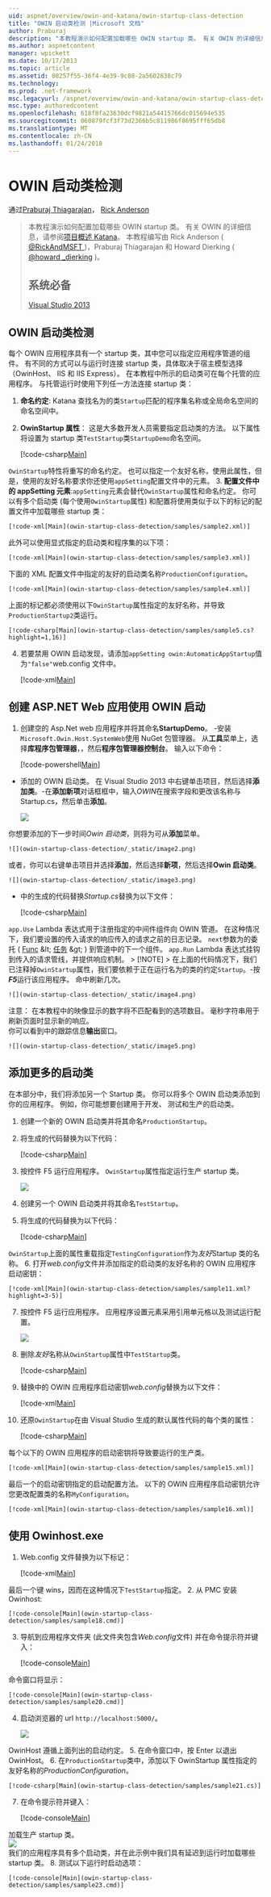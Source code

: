 ```yaml
---
uid: aspnet/overview/owin-and-katana/owin-startup-class-detection
title: "OWIN 启动类检测 |Microsoft 文档"
author: Praburaj
description: "本教程演示如何配置加载哪些 OWIN startup 类。 有关 OWIN 的详细信息，请参阅项目 Katana 概述。 本教程已..."
ms.author: aspnetcontent
manager: wpickett
ms.date: 10/17/2013
ms.topic: article
ms.assetid: 08257f55-36f4-4e39-9c88-2a5602838c79
ms.technology: 
ms.prod: .net-framework
msc.legacyurl: /aspnet/overview/owin-and-katana/owin-startup-class-detection
msc.type: authoredcontent
ms.openlocfilehash: 618f8fa23630dcf9821a54415766dc015694e535
ms.sourcegitcommit: 060879fcf3f73d2366b5c811986f8695fff65db8
ms.translationtype: MT
ms.contentlocale: zh-CN
ms.lasthandoff: 01/24/2018
---
```

<a name="owin-startup-class-detection"></a>OWIN 启动类检测
====================
通过[Praburaj Thiagarajan](https://github.com/Praburaj)， [Rick Anderson](https://github.com/Rick-Anderson)

> 本教程演示如何配置加载哪些 OWIN startup 类。 有关 OWIN 的详细信息，请参阅[项目概述 Katana](an-overview-of-project-katana.md)。 本教程编写由 Rick Anderson ( [ @RickAndMSFT ](https://twitter.com/#!/RickAndMSFT) )，Praburaj Thiagarajan 和 Howard Dierking ( [ @howard \_dierking](https://twitter.com/howard_dierking) )。
> 
> ## <a name="prerequisites"></a>系统必备
> 
> [Visual Studio 2013](https://www.microsoft.com/visualstudio/eng/2013-downloads)


## <a name="owin-startup-class-detection"></a>OWIN 启动类检测

 每个 OWIN 应用程序具有一个 startup 类，其中您可以指定应用程序管道的组件。 有不同的方式可以与运行时连接 startup 类，具体取决于宿主模型选择 （OwinHost、 IIS 和 IIS Express）。 在本教程中所示的启动类可在每个托管的应用程序。 与托管运行时使用下列任一方法连接 startup 类：  

1. **命名约定**: Katana 查找名为的类`Startup`匹配的程序集名称或全局命名空间的命名空间中。
2. **OwinStartup 属性**： 这是大多数开发人员需要指定启动类的方法。 以下属性将设置为 startup 类`TestStartup`类`StartupDemo`命名空间。 

    [!code-csharp[Main](owin-startup-class-detection/samples/sample1.cs)]

 `OwinStartup`特性将重写的命名约定。 也可以指定一个友好名称，使用此属性，但是，使用的友好名称要求你还使用`appSetting`配置文件中的元素。
3. **配置文件中的 appSetting 元素**:`appSetting`元素会替代`OwinStartup`属性和命名约定。 你可以有多个启动类 (每个使用`OwinStartup`属性) 和配置将使用类似于以下的标记的配置文件中加载哪些 startup 类：  

    [!code-xml[Main](owin-startup-class-detection/samples/sample2.xml)]

 此外可以使用显式指定的启动类和程序集的以下项： 

    [!code-xml[Main](owin-startup-class-detection/samples/sample3.xml)]

 下面的 XML 配置文件中指定的友好的启动类名称`ProductionConfiguration`。  

    [!code-xml[Main](owin-startup-class-detection/samples/sample4.xml)]

 上面的标记都必须使用以下`OwinStartup`属性指定的友好名称，并导致`ProductionStartup2`类运行。

    [!code-csharp[Main](owin-startup-class-detection/samples/sample5.cs?highlight=1,16)]
4. 若要禁用 OWIN 启动发现，请添加`appSetting owin:AutomaticAppStartup`值为`"false"`web.config 文件中。

    [!code-xml[Main](owin-startup-class-detection/samples/sample6.xml)]

## <a name="create-an-aspnet-web-app-using-owin-startup"></a>创建 ASP.NET Web 应用使用 OWIN 启动

1. 创建空的 Asp.Net web 应用程序并将其命名**StartupDemo**。 -安装`Microsoft.Owin.Host.SystemWeb`使用 NuGet 包管理器。 从**工具**菜单上，选择**库程序包管理器**，，然后**程序包管理器控制台**。 输入以下命令：  

    [!code-powershell[Main](owin-startup-class-detection/samples/sample7.ps1)]
- 添加的 OWIN 启动类。 在 Visual Studio 2013 中右键单击项目，然后选择**添加类**。-在**添加新项**对话框框中，输入*OWIN*在搜索字段和更改该名称与 Startup.cs，然后单击**添加**。  
  
    ![](owin-startup-class-detection/_static/image1.png)   
  
 你想要添加的下一步时间*Owin 启动类*，则将为可从**添加**菜单。  
   
    ![](owin-startup-class-detection/_static/image2.png)  
  
 或者，你可以右键单击项目并选择**添加**，然后选择**新项**，然后选择**Owin 启动类**。  
  
    ![](owin-startup-class-detection/_static/image3.png)  
  
- 中的生成的代码替换*Startup.cs*替换为以下文件：  

    [!code-csharp[Main](owin-startup-class-detection/samples/sample8.cs?highlight=5,7,15-28,31-34)]
  
 `app.Use` Lambda 表达式用于注册指定的中间件组件向 OWIN 管道。 在这种情况下，我们要设置的传入请求的响应传入的请求之前的日志记录。 `next`参数为的委托 ( [Func](https://msdn.microsoft.com/library/bb534960(v=vs.100).aspx) &lt; [任务](https://msdn.microsoft.com/library/dd321424(v=vs.100).aspx) &gt; ) 到管道中的下一个组件。 `app.Run` Lambda 表达式挂钩到传入的请求管线，并提供响应机制。
     > [!NOTE]
     > 在上面的代码情况下，我们已注释掉`OwinStartup`属性，我们要依赖于正在运行名为的类的约定`Startup`。-按***F5***运行该应用程序。 命中刷新几次。  
  
    ![](owin-startup-class-detection/_static/image4.png)  
注意： 在本教程中的映像显示的数字将不匹配看到的选项数目。 毫秒字符串用于刷新页面时显示新的响应。  
 你可以看到中的跟踪信息**输出**窗口。  
  
    ![](owin-startup-class-detection/_static/image5.png)

## <a name="add-more-startup-classes"></a>添加更多的启动类

在本部分中，我们将添加另一个 Startup 类。 你可以将多个 OWIN 启动类添加到你的应用程序。 例如，你可能想要创建用于开发、 测试和生产的启动类。

1. 创建一个新的 OWIN 启动类并将其命名`ProductionStartup`。
2. 将生成的代码替换为以下代码：

    [!code-csharp[Main](owin-startup-class-detection/samples/sample9.cs?highlight=14-18)]
3. 按控件 F5 运行应用程序。 `OwinStartup`属性指定运行生产 startup 类。  
  
    ![](owin-startup-class-detection/_static/image6.png)
4. 创建另一个 OWIN 启动类并将其命名`TestStartup`。
5. 将生成的代码替换为以下代码：  

    [!code-csharp[Main](owin-startup-class-detection/samples/sample10.cs?highlight=6,14-18)]

 `OwinStartup`上面的属性重载指定`TestingConfiguration`作为*友好*Startup 类的名称。
6. 打开*web.config*文件并添加指定的启动类的友好名称的 OWIN 应用程序启动密钥：

    [!code-xml[Main](owin-startup-class-detection/samples/sample11.xml?highlight=3-5)]
7. 按控件 F5 运行应用程序。 应用程序设置元素采用引用单元格以及测试运行配置。  
  
    ![](owin-startup-class-detection/_static/image7.png)
8. 删除*友好*名称从`OwinStartup`属性中`TestStartup`类。

    [!code-csharp[Main](owin-startup-class-detection/samples/sample12.cs)]
9. 替换中的 OWIN 应用程序启动密钥*web.config*替换为以下文件：

    [!code-xml[Main](owin-startup-class-detection/samples/sample13.xml)]
10. 还原`OwinStartup`在由 Visual Studio 生成的默认属性代码的每个类的属性：  

    [!code-csharp[Main](owin-startup-class-detection/samples/sample14.cs)]

 每个以下的 OWIN 应用程序的启动密钥将导致要运行的生产类。 

    [!code-xml[Main](owin-startup-class-detection/samples/sample15.xml)]

 最后一个的启动密钥指定的启动配置方法。 以下的 OWIN 应用程序启动密钥允许您更改配置类的名称`MyConfiguration`。

    [!code-xml[Main](owin-startup-class-detection/samples/sample16.xml)]

## <a name="using-owinhostexe"></a>使用 Owinhost.exe

1. Web.config 文件替换为以下标记：  

    [!code-xml[Main](owin-startup-class-detection/samples/sample17.xml?highlight=3-6)]

 最后一个键 wins，因而在这种情况下`TestStartup`指定。
2. 从 PMC 安装 Owinhost: 

    [!code-console[Main](owin-startup-class-detection/samples/sample18.cmd)]
3. 导航到应用程序文件夹 (此文件夹包含*Web.config*文件) 并在命令提示符并键入： 

    [!code-console[Main](owin-startup-class-detection/samples/sample19.cmd)]

 命令窗口将显示： 

    [!code-console[Main](owin-startup-class-detection/samples/sample20.cmd)]
4. 启动浏览器的 url `http://localhost:5000/`。  
  
    ![](owin-startup-class-detection/_static/image8.png)  
  
 OwinHost 遵循上面列出的启动约定。
5. 在命令窗口中，按 Enter 以退出 OwinHost。
6. 在`ProductionStartup`类中，添加以下 OwinStartup 属性指定的友好名称的*ProductionConfiguration*。

    [!code-csharp[Main](owin-startup-class-detection/samples/sample21.cs)]
7. 在命令提示符并键入： 

    [!code-console[Main](owin-startup-class-detection/samples/sample22.cmd)]

 加载生产 startup 类。  
    ![](owin-startup-class-detection/_static/image9.png)  
 我们的应用程序具有多个启动类，并在此示例中我们具有延迟到运行时加载哪些 startup 类。
8. 测试以下运行时启动选项：

    [!code-console[Main](owin-startup-class-detection/samples/sample23.cmd)]
